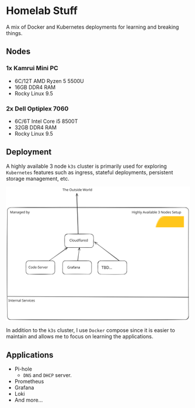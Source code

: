 # Homelab Stuff 

A mix of Docker and Kubernetes deployments for learning and breaking things.

## Nodes

### 1x Kamrui Mini PC
- 6C/12T AMD Ryzen 5 5500U
- 16GB DDR4 RAM
- Rocky Linux 9.5

### 2x Dell Optiplex 7060
- 6C/6T Intel Core i5 8500T
- 32GB DDR4 RAM
- Rocky Linux 9.5

## Deployment

A highly available 3 node `k3s` cluster is primarily used for exploring `Kubernetes` features such as ingress, stateful deployments, persistent storage management, etc.

![image](lab.svg)

In addition to the `k3s` cluster, I use `Docker` compose since it is easier to maintain and allows me to focus on learning the applications.

## Applications

- Pi-hole
    - `DNS` and `DHCP` server.
- Prometheus
- Grafana
- Loki
- And more...